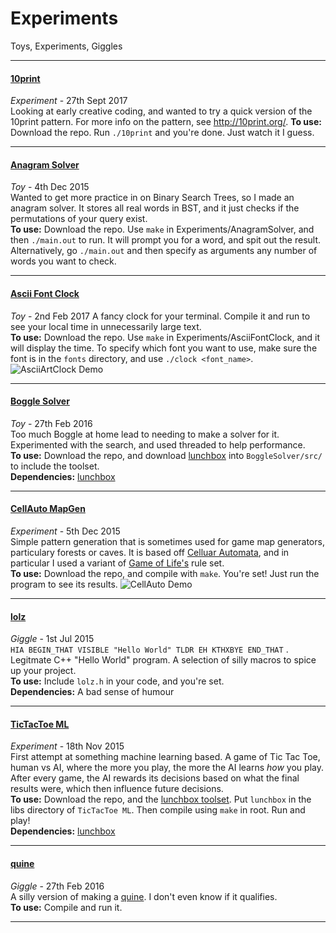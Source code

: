 # Experiments
Toys, Experiments, Giggles

***

#### [10print](https://github.com/Samuel-Lewis/Experiments/tree/master/10print)
*Experiment* - 27th Sept 2017  
Looking at early creative coding, and wanted to try a quick version of the 10print pattern. For more info on the pattern, see http://10print.org/.
**To use:** Download the repo. Run `./10print` and you're done. Just watch it I guess.

***

#### [Anagram Solver](https://github.com/Samuel-Lewis/Experiments/tree/master/AnagramSolver)
*Toy* - 4th Dec 2015  
Wanted to get more practice in on Binary Search Trees, so I made an anagram solver. It stores all real words in BST, and it just checks if the permutations of your query exist.  
**To use:** Download the repo. Use `make` in Experiments/AnagramSolver, and then `./main.out` to run. It will prompt you for a word, and spit out the result. Alternatively, go `./main.out` and then specify as arguments any number of words you want to check.  

***

#### [Ascii Font Clock](https://github.com/Samuel-Lewis/Experiments/tree/master/AsciiFontClock)
*Toy* - 2nd Feb 2017
A fancy clock for your terminal. Compile it and run to see your local time in unnecessarily large text.  
**To use:** Download the repo. Use `make` in Experiments/AsciiFontClock, and it will display the time. To specify which font you want to use, make sure the font is in the `fonts` directory, and use `./clock <font_name>`.![AsciiArtClock Demo](http://i.imgur.com/29hKv2z.png)

***

#### [Boggle Solver](https://github.com/Samuel-Lewis/Experiments/tree/master/BoggleSolver)
*Toy* - 27th Feb 2016   
Too much Boggle at home lead to needing to make a solver for it. Experimented with the search, and used threaded to help performance.  
**To use:** Download the repo, and download [lunchbox](https://github.com/Samuel-Lewis/lunchbox) into `BoggleSolver/src/` to include the toolset.  
**Dependencies:** [lunchbox](https://github.com/Samuel-Lewis/lunchbox)  

***

#### [CellAuto MapGen](https://github.com/Samuel-Lewis/Experiments/tree/master/CellAuto%20MapGen)
*Experiment* - 5th Dec 2015  
Simple pattern generation that is sometimes used for game map generators, particulary forests or caves. It is based off [Celluar Automata](https://en.wikipedia.org/wiki/Cellular_automaton), and in particular I used a variant of [Game of Life's](https://en.wikipedia.org/wiki/Conway%27s_Game_of_Life) rule set.  
**To use:** Download the repo, and compile with `make`. You're set! Just run the program to see its results.
![CellAuto Demo](http://i.imgur.com/fmz4NfS.png)


***

#### [lolz](https://github.com/Samuel-Lewis/Experiments/tree/master/lolz)
*Giggle* - 1st Jul 2015   
`HIA BEGIN_THAT VISIBLE "Hello World" TLDR EH KTHXBYE END_THAT` . Legitmate C++ "Hello World" program. A selection of silly macros to spice up your project.  
**To use:** Include `lolz.h` in your code, and you're set.  
**Dependencies:** A bad sense of humour  

***

#### [TicTacToe ML](https://github.com/Samuel-Lewis/Experiments/tree/master/TicTacToe%20ML)
*Experiment* - 18th Nov 2015  
First attempt at something machine learning based. A game of Tic Tac Toe, human vs AI, where the more you play, the more the AI learns *how* you play. After every game, the AI rewards its decisions based on what the final results were, which then influence future decisions.  
**To use:** Download the repo, and the [lunchbox toolset](https://github.com/Samuel-Lewis/lunchbox). Put `lunchbox` in the libs directory of `TicTacToe ML`. Then compile using `make` in root. Run and play!  
**Dependencies:** [lunchbox](https://github.com/Samuel-Lewis/lunchbox)  

***

#### [quine](https://github.com/Samuel-Lewis/Experiments/blob/master/quine.cpp)
*Giggle* - 27th Feb 2016  
A silly version of making a [quine](https://goo.gl/WRBA0B). I don't even know if it qualifies.  
**To use:** Compile and run it.  

***
